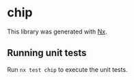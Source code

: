 # chip

This library was generated with [Nx](https://nx.dev).

## Running unit tests

Run `nx test chip` to execute the unit tests.

